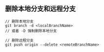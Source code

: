 ## 删除本地分支和远程分支

```
// 删除本地分支
git branch -d <localBranchName>
// 或者 -D 强制删除本地分支

// 删除远程分支
git push origin --delete <remoteBranchName>
```

